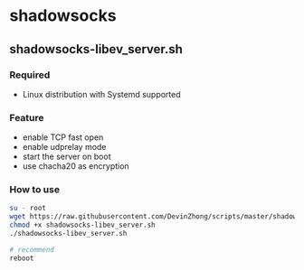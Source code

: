 # shadowsocks

## shadowsocks-libev_server.sh
### Required
- Linux distribution with Systemd supported

### Feature
- enable TCP fast open
- enable udprelay mode
- start the server on boot
- use chacha20 as encryption

### How to use
```bash
su - root
wget https://raw.githubusercontent.com/DevinZhong/scripts/master/shadowsocks/shadowsocks-libev_server.sh
chmod +x shadowsocks-libev_server.sh
./shadowsocks-libev_server.sh

# recommend
reboot
```